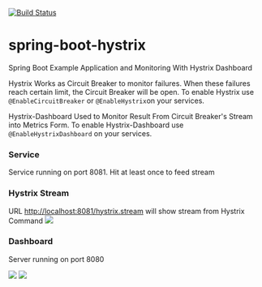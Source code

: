 [![Build Status](https://travis-ci.org/KNIGHTMASTER/spring-boot-hystrix.svg)](https://travis-ci.org/KNIGHTMASTER/spring-boot-hystrix/)

# spring-boot-hystrix
Spring Boot Example Application and Monitoring With Hystrix Dashboard

Hystrix Works as Circuit Breaker to monitor failures. When these failures reach certain limit, the Circuit Breaker will be open.
To enable Hystrix use `@EnableCircuitBreaker` or `@EnableHystrix`on your services.

Hystrix-Dashboard Used to Monitor Result From Circuit Breaker's Stream into Metrics Form.
To enable Hystrix-Dashboard use `@EnableHystrixDashboard` on your services.

### Service
Service running on port 8081. Hit at least once to feed stream

### Hystrix Stream
URL [http://localhost:8081/hystrix.stream](http://localhost:8081/hystrix.stream) will show stream from Hystrix Command
<img src='https://github.com/KNIGHTMASTER/Resources/blob/master/HYSTRIX/hystrix-stream-1.png'/>

### Dashboard
Server running on port 8080

<img src='https://github.com/KNIGHTMASTER/Resources/blob/master/HYSTRIX/hystrix-dashboard-1.png'/>
<img src='https://github.com/KNIGHTMASTER/Resources/blob/master/HYSTRIX/hystrix-dashboard-2.png'/>
